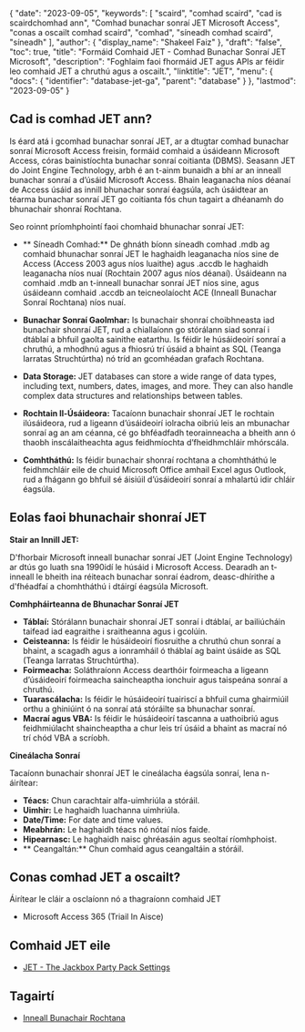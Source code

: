 {
  "date": "2023-09-05",
  "keywords": [
"scaird",
"comhad scaird",
"cad is scairdchomhad ann",
"Comhad bunachar sonraí JET Microsoft Access",
"conas a oscailt comhad scaird",
"comhad",
"síneadh comhad scaird",
"síneadh"
],
  "author": {
    "display_name": "Shakeel Faiz"
},
  "draft": "false",
  "toc": true,
  "title": "Formáid Comhaid JET - Comhad Bunachar Sonraí JET Microsoft",
  "description": "Foghlaim faoi fhormáid JET agus APIs ar féidir leo comhaid JET a chruthú agus a oscailt.",
  "linktitle": "JET",
  "menu": {
    "docs": {
      "identifier": "database-jet-ga",
      "parent": "database"
}
},
  "lastmod": "2023-09-05"
}

## Cad is comhad JET ann?

Is éard atá i gcomhad bunachar sonraí JET, ar a dtugtar comhad bunachar sonraí Microsoft Access freisin, formáid comhaid a úsáideann Microsoft Access, córas bainistíochta bunachar sonraí coitianta (DBMS). Seasann JET do Joint Engine Technology, arbh é an t-ainm bunaidh a bhí ar an inneall bunachar sonraí a d’úsáid Microsoft Access. Bhain leaganacha níos déanaí de Access úsáid as innill bhunachar sonraí éagsúla, ach úsáidtear an téarma bunachar sonraí JET go coitianta fós chun tagairt a dhéanamh do bhunachair shonraí Rochtana.

Seo roinnt príomhphointí faoi chomhaid bhunachar sonraí JET:

- ** Síneadh Comhad:** De ghnáth bíonn síneadh comhad .mdb ag comhaid bhunachar sonraí JET le haghaidh leaganacha níos sine de Access (Access 2003 agus níos luaithe) agus .accdb le haghaidh leaganacha níos nuaí (Rochtain 2007 agus níos déanaí). Úsáideann na comhaid .mdb an t-inneall bunachar sonraí JET níos sine, agus úsáideann comhaid .accdb an teicneolaíocht ACE (Inneall Bunachar Sonraí Rochtana) níos nuaí.

- **Bunachar Sonraí Gaolmhar:** Is bunachair shonraí choibhneasta iad bunachair shonraí JET, rud a chiallaíonn go stórálann siad sonraí i dtáblaí a bhfuil gaolta sainithe eatarthu. Is féidir le húsáideoirí sonraí a chruthú, a mhodhnú agus a fhiosrú trí úsáid a bhaint as SQL (Teanga Iarratas Struchtúrtha) nó tríd an gcomhéadan grafach Rochtana.

- **Data Storage:** JET databases can store a wide range of data types, including text, numbers, dates, images, and more. They can also handle complex data structures and relationships between tables.

- **Rochtain Il-Úsáideora:** Tacaíonn bunachair shonraí JET le rochtain ilúsáideora, rud a ligeann d’úsáideoirí iolracha oibriú leis an mbunachar sonraí ag an am céanna, cé go bhféadfadh teorainneacha a bheith ann ó thaobh inscálaitheachta agus feidhmíochta d’fheidhmchláir mhórscála.

- **Comhtháthú:** Is féidir bunachair shonraí rochtana a chomhtháthú le feidhmchláir eile de chuid Microsoft Office amhail Excel agus Outlook, rud a fhágann go bhfuil sé áisiúil d’úsáideoirí sonraí a mhalartú idir chláir éagsúla.

## Eolas faoi bhunachair shonraí JET

**Stair an Innill JET:**

D'fhorbair Microsoft inneall bunachar sonraí JET (Joint Engine Technology) ar dtús go luath sna 1990idí le húsáid i Microsoft Access. Dearadh an t-inneall le bheith ina réiteach bunachar sonraí éadrom, deasc-dhírithe a d'fhéadfaí a chomhtháthú i dtáirgí éagsúla Microsoft.

**Comhpháirteanna de Bhunachar Sonraí JET**

- **Táblaí:** Stórálann bunachair shonraí JET sonraí i dtáblaí, ar bailiúcháin taifead iad eagraithe i sraitheanna agus i gcolúin.
- **Ceisteanna:** Is féidir le húsáideoirí fiosruithe a chruthú chun sonraí a bhaint, a scagadh agus a ionramháil ó tháblaí ag baint úsáide as SQL (Teanga Iarratas Struchtúrtha).
- **Foirmeacha:** Soláthraíonn Access dearthóir foirmeacha a ligeann d’úsáideoirí foirmeacha saincheaptha ionchuir agus taispeána sonraí a chruthú.
- **Tuarascálacha:** Is féidir le húsáideoirí tuairiscí a bhfuil cuma ghairmiúil orthu a ghiniúint ó na sonraí atá stóráilte sa bhunachar sonraí.
- **Macraí agus VBA:** Is féidir le húsáideoirí tascanna a uathoibriú agus feidhmiúlacht shaincheaptha a chur leis trí úsáid a bhaint as macraí nó trí chód VBA a scríobh.

**Cineálacha Sonraí**

Tacaíonn bunachair shonraí JET le cineálacha éagsúla sonraí, lena n-áirítear:

- **Téacs:** Chun carachtair alfa-uimhriúla a stóráil.
- **Uimhir:** Le haghaidh luachanna uimhriúla.
- **Date/Time:** For date and time values.
- **Meabhrán:** Le haghaidh téacs nó nótaí níos faide.
- **Hipearnasc:** Le haghaidh naisc ghréasáin agus seoltaí ríomhphoist.
- ** Ceangaltán:** Chun comhaid agus ceangaltáin a stóráil.

## Conas comhad JET a oscailt?

Áirítear le cláir a osclaíonn nó a thagraíonn comhaid JET

- Microsoft Access 365 (Triail In Aisce)

## Comhaid JET eile

- [JET - The Jackbox Party Pack Settings](/settings/jet/)


## Tagairtí
* [Inneall Bunachair Rochtana](https://en.wikipedia.org/wiki/Access_Database_Engine)


